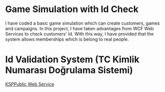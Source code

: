 # Game Simulation with Id Check

I have coded a basic game simulation which can create customers, games and campaigns. 
In this project, I have taken advantages from WCF Web Services to check customers' Id.
With this way, I have provided that the system allows memberships which is belong to real people.

# Id Validation System (TC Kimlik Numarası Doğrulama Sistemi)

<a href="https://tckimlik.nvi.gov.tr/Service/KPSPublic.asmx">KSPPublic Web Service</a>

